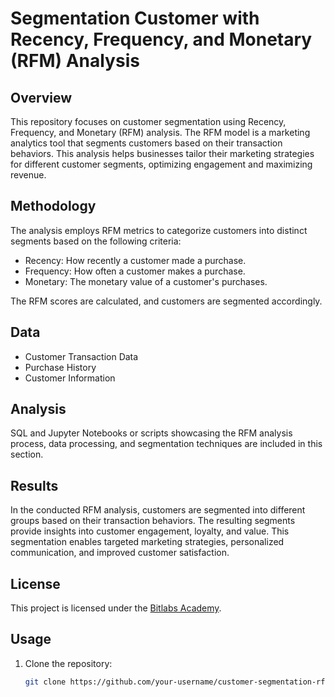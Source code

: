 # Segmentation Customer with Recency, Frequency, and Monetary (RFM) Analysis

## Overview

This repository focuses on customer segmentation using Recency, Frequency, and Monetary (RFM) analysis. The RFM model is a marketing analytics tool that segments customers based on their transaction behaviors. This analysis helps businesses tailor their marketing strategies for different customer segments, optimizing engagement and maximizing revenue.

## Methodology

The analysis employs RFM metrics to categorize customers into distinct segments based on the following criteria:
- Recency: How recently a customer made a purchase.
- Frequency: How often a customer makes a purchase.
- Monetary: The monetary value of a customer's purchases.

The RFM scores are calculated, and customers are segmented accordingly.

## Data

- Customer Transaction Data
- Purchase History
- Customer Information

## Analysis

SQL and Jupyter Notebooks or scripts showcasing the RFM analysis process, data processing, and segmentation techniques are included in this section.

## Results

In the conducted RFM analysis, customers are segmented into different groups based on their transaction behaviors. The resulting segments provide insights into customer engagement, loyalty, and value. This segmentation enables targeted marketing strategies, personalized communication, and improved customer satisfaction.

## License

This project is licensed under the [Bitlabs Academy](https://academy.bitlabs.id/).

## Usage

1. Clone the repository:

   ```bash
   git clone https://github.com/your-username/customer-segmentation-rfm-analysis.git
